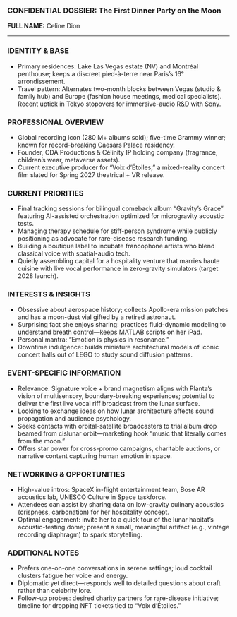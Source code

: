 ### CONFIDENTIAL DOSSIER: The First Dinner Party on the Moon

**FULL NAME:** Celine Dion

---
### IDENTITY & BASE
- Primary residences: Lake Las Vegas estate (NV) and Montréal penthouse; keeps a discreet pied-à-terre near Paris’s 16ᵉ arrondissement.
- Travel pattern: Alternates two-month blocks between Vegas (studio & family hub) and Europe (fashion house meetings, medical specialists). Recent uptick in Tokyo stopovers for immersive-audio R&D with Sony.

### PROFESSIONAL OVERVIEW
- Global recording icon (280 M+ albums sold); five-time Grammy winner; known for record-breaking Caesars Palace residency.
- Founder, CDA Productions & Célinity IP holding company (fragrance, children’s wear, metaverse assets).
- Current executive producer for “Voix d’Étoiles,” a mixed-reality concert film slated for Spring 2027 theatrical + VR release.

### CURRENT PRIORITIES
- Final tracking sessions for bilingual comeback album “Gravity’s Grace” featuring AI-assisted orchestration optimized for microgravity acoustic tests.
- Managing therapy schedule for stiff-person syndrome while publicly positioning as advocate for rare-disease research funding.
- Building a boutique label to incubate francophone artists who blend classical voice with spatial-audio tech.
- Quietly assembling capital for a hospitality venture that marries haute cuisine with live vocal performance in zero-gravity simulators (target 2028 launch).

### INTERESTS & INSIGHTS
- Obsessive about aerospace history; collects Apollo-era mission patches and has a moon-dust vial gifted by a retired astronaut.
- Surprising fact she enjoys sharing: practices fluid-dynamic modeling to understand breath control—keeps MATLAB scripts on her iPad.
- Personal mantra: “Emotion is physics in resonance.”
- Downtime indulgence: builds miniature architectural models of iconic concert halls out of LEGO to study sound diffusion patterns.

### EVENT-SPECIFIC INFORMATION
- Relevance: Signature voice + brand magnetism aligns with Planta’s vision of multisensory, boundary-breaking experiences; potential to deliver the first live vocal riff broadcast from the lunar surface.
- Looking to exchange ideas on how lunar architecture affects sound propagation and audience psychology.
- Seeks contacts with orbital-satellite broadcasters to trial album drop beamed from cislunar orbit—marketing hook “music that literally comes from the moon.”
- Offers star power for cross-promo campaigns, charitable auctions, or narrative content capturing human emotion in space.

### NETWORKING & OPPORTUNITIES
- High-value intros: SpaceX in-flight entertainment team, Bose AR acoustics lab, UNESCO Culture in Space taskforce.
- Attendees can assist by sharing data on low-gravity culinary acoustics (crispness, carbonation) for her hospitality concept.
- Optimal engagement: invite her to a quick tour of the lunar habitat’s acoustic-testing dome; present a small, meaningful artifact (e.g., vintage recording diaphragm) to spark storytelling.

### ADDITIONAL NOTES
- Prefers one-on-one conversations in serene settings; loud cocktail clusters fatigue her voice and energy.
- Diplomatic yet direct—responds well to detailed questions about craft rather than celebrity lore.
- Follow-up probes: desired charity partners for rare-disease initiative; timeline for dropping NFT tickets tied to “Voix d’Étoiles.”